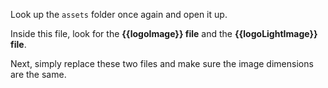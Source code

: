 Look up the ```assets``` folder once again and open it up.

Inside this file, look for the **{{logoImage}} file** and the **{{logoLightImage}} file**.

Next, simply replace these two files and make sure the image dimensions are the same.
